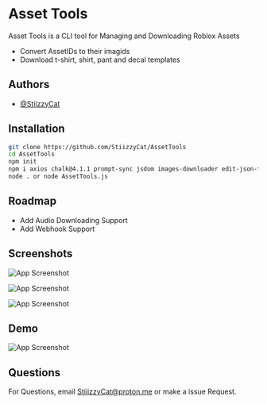 
# Asset Tools
Asset Tools is a CLI tool for Managing and Downloading Roblox Assets

- Convert AssetIDs to their imagids
- Download t-shirt, shirt, pant and decal templates


## Authors

- [@StiizzyCat](https://github.com/StiizzyCat)


## Installation

```bash
git clone https://github.com/StiizzyCat/AssetTools
cd AssetTools
npm init
npm i axios chalk@4.1.1 prompt-sync jsdom images-downloader edit-json-file
node . or node AssetTools.js
```
    
## Roadmap

- Add Audio Downloading Support
- Add Webhook Support


## Screenshots
![App Screenshot](https://i.ibb.co/XZZZSL8/Picture.png)

![App Screenshot](https://i.ibb.co/1GX0sqC/ree-Reee.png)

![App Screenshot](https://i.ibb.co/jwcYgqR/saved.png)


## Demo

![App Screenshot](https://i.ibb.co/7r24vhv/ezgif-4-1282c1da8e.gif)



## Questions

For Questions, email StiiizzyCat@proton.me or make a issue Request.


